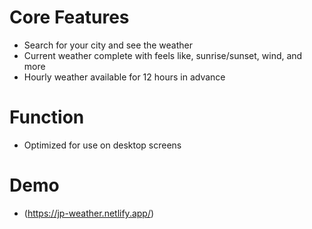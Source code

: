 # Core Features
* Search for your city and see the weather
* Current weather complete with feels like, sunrise/sunset, wind, and more
* Hourly weather available for 12 hours in advance

# Function
* Optimized for use on desktop screens

# Demo
* (https://jp-weather.netlify.app/)
